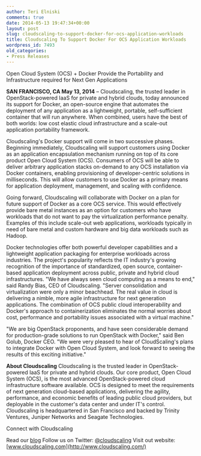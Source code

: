 ```yaml
---
author: Teri Elniski
comments: true
date: 2014-05-13 19:47:34+00:00
layout: post
slug: cloudscaling-to-support-docker-for-ocs-application-workloads
title: Cloudscaling To Support Docker For OCS Application Workloads
wordpress_id: 7493
old_categories:
- Press Releases
---
```


Open Cloud System (OCS) + Docker Provide the Portability and Infrastructure required for Next Gen Applications





**SAN FRANCISCO, CA May 13, 2014** – Cloudscaling, the trusted leader in OpenStack-powered IaaS for private and hybrid clouds, today announced its support for Docker, an open-source engine that automates the deployment of any application as a lightweight, portable, self-sufficient container that will run anywhere. When combined, users have the best of both worlds: low cost elastic cloud infrastructure and a scale-out application portability framework.





Cloudscaling's Docker support will come in two successive phases. Beginning immediately, Cloudscaling will support customers using Docker as an application encapsulation mechanism running on top of its core product Open Cloud System (OCS). Consumers of OCS will be able to deliver arbitrary application stacks on-demand to any OCS installation via Docker containers, enabling provisioning of developer-centric solutions in milliseconds. This will allow customers to use Docker as a primary means for application deployment, management, and scaling with confidence.   





Going forward, Cloudscaling will collaborate with Docker on a plan for future support of Docker as a core OCS service. This would effectively provide bare metal instances as an option for customers who have workloads that do not want to pay the virtualization performance penalty.  Examples of this include scale-out web applications, workloads typically in need of bare metal and custom hardware and big data workloads such as Hadoop.






Docker technologies offer both powerful developer capabilities and a lightweight application packaging for enterprise workloads across industries. The project's popularity reflects the IT industry's growing recognition of the importance of standardized, open source, container-based application deployment across public, private and hybrid cloud infrastructures.  "We have always seen cloud computing as a means to end," said Randy Bias, CEO of Cloudscaling. "Server consolidation and virtualization were only a minor beachhead.  The real value in cloud is delivering a nimble, more agile infrastructure for next generation applications. The combination of OCS public cloud interoperability and Docker's approach to containerization eliminates the normal worries about cost, performance and portability issues associated with a virtual machine."


 


"We are big OpenStack proponents, and have seen considerable demand for production-grade solutions to run OpenStack with Docker,"  said Ben Golub, Docker CEO. "We were very pleased to hear of CloudScaling's plans to integrate Docker with Open Cloud System, and look forward to seeing the results of this exciting initiative."





**About Cloudscaling**
Cloudscaling is the trusted leader in OpenStack-powered IaaS for private and hybrid clouds. Our core product, Open Cloud System (OCS), is the most advanced OpenStack-powered cloud infrastructure software available. OCS is designed to meet the requirements of next generation cloud-based applications, delivering the agility, performance, and economic benefits of leading public cloud providers, but deployable in the customer's data center and under IT's control. Cloudscaling is headquartered in San Francisco and backed by Trinity Ventures, Juniper Networks and Seagate Technologies.




Connect with Cloudscaling




Read our [blog](http://www.cloudscaling.com/blog/)
Follow us on Twitter: [@cloudscaling](https://twitter.com/Cloudscaling)
Visit out website: [www.cloudscaling.com](http://www.cloudscaling.com/)
